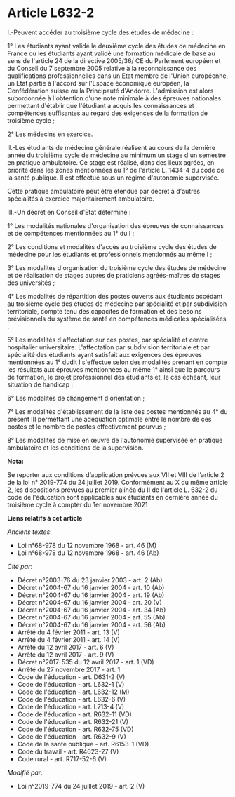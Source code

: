 # Article L632-2

I.-Peuvent accéder au troisième cycle des études de médecine :

1° Les étudiants ayant validé le deuxième cycle des études de médecine en France ou les étudiants ayant validé une formation
médicale de base au sens de l'article 24 de la directive 2005/36/ CE du Parlement européen et du Conseil du 7 septembre 2005
relative à la reconnaissance des qualifications professionnelles dans un Etat membre de l'Union européenne, un Etat partie à
l'accord sur l'Espace économique européen, la Confédération suisse ou la Principauté d'Andorre. L'admission est alors
subordonnée à l'obtention d'une note minimale à des épreuves nationales permettant d'établir que l'étudiant a acquis les
connaissances et compétences suffisantes au regard des exigences de la formation de troisième cycle ;

2° Les médecins en exercice.

II.-Les étudiants de médecine générale réalisent au cours de la dernière année du troisième cycle de médecine au minimum un
stage d'un semestre en pratique ambulatoire. Ce stage est réalisé, dans des lieux agréés, en priorité dans les zones
mentionnées au 1° de l'article L. 1434-4 du code de la santé publique. Il est effectué sous un régime d'autonomie supervisée.

Cette pratique ambulatoire peut être étendue par décret à d'autres spécialités à exercice majoritairement ambulatoire.

III.-Un décret en Conseil d'Etat détermine :

1° Les modalités nationales d'organisation des épreuves de connaissances et de compétences mentionnées au 1° du I ;

2° Les conditions et modalités d'accès au troisième cycle des études de médecine pour les étudiants et professionnels
mentionnés au même I ;

3° Les modalités d'organisation du troisième cycle des études de médecine et de réalisation de stages auprès de praticiens
agréés-maîtres de stages des universités ;

4° Les modalités de répartition des postes ouverts aux étudiants accédant au troisième cycle des études de médecine par
spécialité et par subdivision territoriale, compte tenu des capacités de formation et des besoins prévisionnels du système de
santé en compétences médicales spécialisées ;

5° Les modalités d'affectation sur ces postes, par spécialité et centre hospitalier universitaire. L'affectation par
subdivision territoriale et par spécialité des étudiants ayant satisfait aux exigences des épreuves mentionnées au 1° dudit I
s'effectue selon des modalités prenant en compte les résultats aux épreuves mentionnées au même 1° ainsi que le parcours de
formation, le projet professionnel des étudiants et, le cas échéant, leur situation de handicap ;

6° Les modalités de changement d'orientation ;

7° Les modalités d'établissement de la liste des postes mentionnés au 4° du présent III permettant une adéquation optimale
entre le nombre de ces postes et le nombre de postes effectivement pourvus ;

8° Les modalités de mise en œuvre de l'autonomie supervisée en pratique ambulatoire et les conditions de la supervision.

**Nota:**

Se reporter aux conditions d’application prévues aux VII et VIII de l’article 2 de la loi n° 2019-774 du 24 juillet 2019.
Conformément au X du même article 2, les dispositions prévues au premier alinéa du II de l'article L. 632-2 du code de
l'éducation sont applicables aux étudiants en dernière année du troisième cycle à compter du 1er novembre 2021

**Liens relatifs à cet article**

_Anciens textes_:

  - Loi n°68-978 du 12 novembre 1968 - art. 46 (M)
  - Loi n°68-978 du 12 novembre 1968 - art. 46 (Ab)

_Cité par_:

  - Décret n°2003-76 du 23 janvier 2003 - art. 2 (Ab)
  - Décret n°2004-67 du 16 janvier 2004 - art. 10 (Ab)
  - Décret n°2004-67 du 16 janvier 2004 - art. 19 (Ab)
  - Décret n°2004-67 du 16 janvier 2004 - art. 20 (V)
  - Décret n°2004-67 du 16 janvier 2004 - art. 34 (Ab)
  - Décret n°2004-67 du 16 janvier 2004 - art. 55 (Ab)
  - Décret n°2004-67 du 16 janvier 2004 - art. 56 (Ab)
  - Arrêté du 4 février 2011 - art. 13 (V)
  - Arrêté du 4 février 2011 - art. 14 (V)
  - Arrêté du 12 avril 2017 - art. 6 (V)
  - Arrêté du 12 avril 2017 - art. 9 (V)
  - Décret n°2017-535 du 12 avril 2017 - art. 1 (VD)
  - Arrêté du 27 novembre 2017 - art. 1
  - Code de l'éducation - art. D631-2 (V)
  - Code de l'éducation - art. L632-1 (V)
  - Code de l'éducation - art. L632-12 (M)
  - Code de l'éducation - art. L632-6 (V)
  - Code de l'éducation - art. L713-4 (V)
  - Code de l'éducation - art. R632-11 (VD)
  - Code de l'éducation - art. R632-21 (V)
  - Code de l'éducation - art. R632-75 (VD)
  - Code de l'éducation - art. R632-9 (V)
  - Code de la santé publique - art. R6153-1 (VD)
  - Code du travail - art. R4623-27 (V)
  - Code rural - art. R717-52-6 (V)

_Modifié par_:

  - Loi n°2019-774 du 24 juillet 2019 - art. 2 (V)
